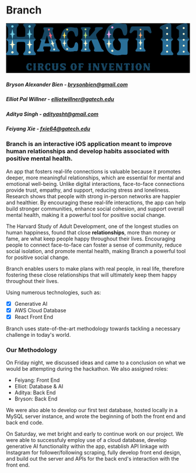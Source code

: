 # Branch

![image](images/hackgt.jpeg)


##### Bryson Alexander Bien - brysonbien@gmail.com
##### Elliot Pal Willner - elliotwillner@gatech.edu
##### Aditya Singh - adityasht@gmail.com
##### Feiyang Xie - fxie64@gatech.edu

### Branch is an interactive iOS application meant to improve human relationships and develop habits associated with positive mental health.

An app that fosters real-life connections is valuable because it promotes deeper, more meaningful relationships, which are essential for mental and emotional well-being. Unlike digital interactions, face-to-face connections provide trust, empathy, and support, reducing stress and loneliness. Research shows that people with strong in-person networks are happier and healthier. By encouraging these real-life interactions, the app can help build stronger communities, enhance social cohesion, and support overall mental health, making it a powerful tool for positive social change.

The Harvard Study of Adult Development, one of the longest studies on human happiness, found that close **relationships**, more than money or fame, are what keep people happy throughout their lives. Encouraging people to connect face-to-face can foster a sense of community, reduce social isolation, and promote mental health, making Branch a powerful tool for positive social change.

Branch enables users to make plans with real people, in real life, therefore fostering these close relationships that will ultimately keep them happy throughout their lives.

Using numerous technologies, such as:

- [x] Generative AI
- [x] AWS Cloud Database
- [x] React Front End

Branch uses state-of-the-art methodology towards tackling a necessary challenge in today's world.


### Our Methodology

On Friday night, we discussed ideas and came to a conclusion on what we would be attempting during the hackathon. We also assigned roles:

- Feiyang: Front End
- Elliot: Database & AI
- Aditya: Back End
- Bryson: Back End

We were also able to develop our first test database, hosted locally in a MySQL server instance, and wrote the beginning of both the front end and back end code.

On Saturday, we met bright and early to continue work on our project. We were able to successfuly employ use of a cloud database, develop generative AI functionality within the app, establish API linkage with Instagram for follower/following scraping, fully develop front end design, and build out the server and APIs for the back end's interaction with the front end.

